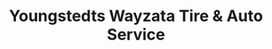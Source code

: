 ---
title: "Youngstedts Wayzata Tire & Auto Service"
url: /wayzata/youngstedts-wayzata-tire-and-auto-service/
shop: car repair
---